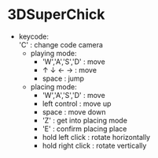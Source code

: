 # 3DSuperChick

* keycode:\
    'C' : change code camera
    * playing mode:
      * 'W','A','S','D' : move
      * $\uparrow$ $\downarrow$ $\leftarrow$ $\rightarrow$ : move
      * space : jump
    * placing mode:
      * 'W','A','S','D' : move
      * left control : move up
      * space : move down
      * 'Z' : get into placing mode
      * 'E' : confirm placing place
      * hold left click : rotate horizontally
      * hold right click : rotate vertically
